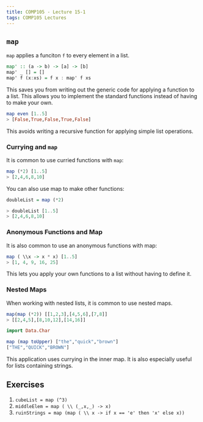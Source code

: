```yaml
---
title: COMP105 - Lecture 15-1
tags: COMP105 Lectures
---
```

## `map`
`map` applies a funciton `f` to every element in a list.

```haskell
map' :: (a -> b) -> [a] -> [b]
map' _ [] = []
map' f (x:xs) = f x : map' f xs
```

This saves you from writing out the generic code for applying a function to a list. This allows you to implement the standard functions instead of having to make your own.

```haskell
map even [1..5]
> [False,True,False,True,False]
```

This avoids writing a recursive function for applying simple list operations.

### Currying and `map`
It is common to use curried functions with `map`:

```haskell
map (*2) [1..5]
> [2,4,6,8,10]
```

You can also use map to make other functions:

```haskell
doubleList = map (*2)

> doubleList [1..5]
> [2,4,6,8,10]
```

### Anonymous Functions and Map
It is also common to use an anonymous functions with map:

```haskell
map ( \\x -> x * x) [1..5]
> [1, 4, 9, 16, 25]
```

This lets you apply your own functions to a list without having to define it.

### Nested Maps
When working with nested lists, it is common to use nested maps.

```haskell
map(map (*2)) [[1,2,3],[4,5,6],[7,8]]
> [[2,4,5],[8,10,12],[14,16]]

import Data.Char

map (map toUpper) ["the","quick","brown"]
["THE","QUICK","BROWN"]
```

This application uses currying in the inner map. It is also especially useful for lists containing strings.

## Exercises
1. `cubeList = map (^3)`
1. `middleElem = map ( \\ (_,x,_) -> x)`
1. `ruinStrings = map (map ( \\ x -> if x == 'e' then 'x' else x))`